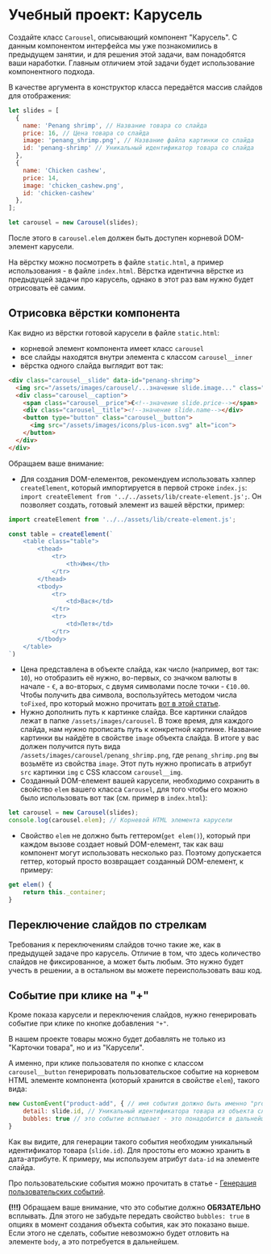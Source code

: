  # Учебный проект: Карусель

Создайте класс `Carousel`, описывающий компонент "Карусель". С данным компонентом интерфейса мы уже познакомились в предыдущем занятии, и для решения этой задачи, вам понадобятся ваши наработки. Главным отличием этой задачи будет использование компонентного подхода.

В качестве аргумента в конструктор класса передаётся массив слайдов для отображения:

```js
let slides = [
  {
    name: 'Penang shrimp', // Название товара со слайда
    price: 16, // Цена товара со слайда
    image: 'penang_shrimp.png', // Название файла картинки со слайда
    id: 'penang-shrimp' // Уникальный идентификатор товара со слайда
  },
  {
    name: 'Chicken cashew',
    price: 14,
    image: 'chicken_cashew.png',
    id: 'chicken-cashew'
  },
];

let carousel = new Carousel(slides);
```

После этого в `carousel.elem` должен быть доступен корневой DOM-элемент карусели. 

На вёрстку можно посмотреть в файле `static.html`, а пример использования - в файле `index.html`. Вёрстка идентична вёрстке из предыдущей задачи про карусель, однако в этот раз вам нужно будет отрисовать её самим. 

## Отрисовка вёрстки компонента

Как видно из вёрстки готовой карусели в файле `static.html`:
- корневой элемент компонента имеет класс `carousel` 
- все слайды находятся внутри элемента с классом `carousel__inner`
- вёрстка одного слайда выглядит вот так:

```html
<div class="carousel__slide" data-id="penang-shrimp">
  <img src="/assets/images/carousel/...значение slide.image..." class="carousel__img" alt="slide">
  <div class="carousel__caption">
    <span class="carousel__price">€<!--значение slide.price--></span>
    <div class="carousel__title"><!--значение slide.name--></div>
    <button type="button" class="carousel__button">
      <img src="/assets/images/icons/plus-icon.svg" alt="icon">
    </button>
  </div>
</div>
```

Обращаем ваше внимание:
- Для создания DOM-елементов, рекомендуем использовать хэлпер `createElement`, который импортируется в первой строке `index.js`: `import createElement from '../../assets/lib/create-element.js';`. Он позволяет создать, готовый элемент из вашей вёрстки, пример:
```js
import createElement from '../../assets/lib/create-element.js';

const table = createElement(`
    <table class="table">
        <thead>
            <tr>
                <th>Имя</th>
            </tr>
        </thead>
        <tbody>
            <tr>
                <td>Вася</td>
            </tr>
            <tr>
                <td>Петя</td>
            </tr>
        </tbody>
    </table>
`)
```
- Цена представлена в объекте слайда, как число (например, вот так: `10`), но отобразить её нужно, во-первых, со значком валюты в начале - `€`, а во-вторых, с двумя символами после точки - `€10.00`. Чтобы получить два символа, воспользуйтесь методом числа `toFixed`, про который можно прочитать [вот в этой статье](https://learn.javascript.ru/number#okruglenie).
- Нужно дополнить путь к картинке слайда. Все картинки слайдов лежат в папке `/assets/images/carousel`. В тоже время, для каждого слайда, нам нужно прописать путь к конкретной картинке. Название картинки вы найдёте в свойстве `image` объекта слайда. В итоге у вас должен получится путь вида `/assets/images/carousel/penang_shrimp.png`, где `penang_shrimp.png` вы возьмёте из свойства `image`. Этот путь нужно прописать в атрибут `src` картинки `img` с CSS классом `carousel__img`.
- Созданный DOM-елемент вашей карусели, необходимо сохранить в свойство `elem` вашего класса `Carousel`, для того чтобы его можно было использовать вот так (см. пример в `index.html`):

```js
let carousel = new Carousel(slides);
console.log(carousel.elem); // Корневой HTML элемента карусели
```

- Cвойство `elem` не должно быть геттером(`get elem()`), который при каждом вызове создает новый DOM-елемент, так как ваш компонент могут использовать несколько раз. Поэтому допускается геттер, который просто возвращает созданный DOM-елемент, к примеру:
```js
get elem() {
    return this._container;
}
```

## Переключение слайдов по стрелкам

Требования к переключениям слайдов точно такие же, как в предыдущей задаче про карусель. Отличие в том, что здесь количество слайдов не фиксированное, а может быть любым. Это нужно будет учесть в решении, а в остальном вы можете переиспользовать ваш код.

## Событие при клике на "+"

Кроме показа карусели и переключения слайдов, нужно генерировать событие при клике по кнопке добавления `"+"`.

В нашем проекте товары можно будет добавлять не только из "Карточки товара", но и из "Карусели".

А именно, при клике пользователя по кнопке с классом `carousel__button` генерировать пользовательское событие на корневом HTML элементе компонента (который хранится в свойстве `elem`), такого вида: 

```js
new CustomEvent("product-add", { // имя события должно быть именно "product-add"
    detail: slide.id, // Уникальный идентификатора товара из объекта слайда
    bubbles: true // это событие всплывает - это понадобится в дальнейшем
}
```

Как вы видите, для генерации такого события необходим уникальный идентификатор товара (`slide.id`). Для простоты его можно хранить в дата-атрибуте. К примеру, мы используем атрибут `data-id` на элементе слайда.

Про пользовательские события можно прочитать в статье - [Генерация пользовательских событий](https://learn.javascript.ru/dispatch-events).

**(!!!)** Обращаем ваше внимание, что это событие должно **ОБЯЗАТЕЛЬНО** всплывать. Для этого не забудьте передать свойство `bubbles: true` в опциях в момент создания объекта события, как это показано выше. Если этого не сделать, событие невозможно будет отловить на элементе `body`, а это потребуется в дальнейшем.
